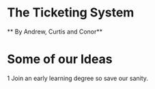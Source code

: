 # The Ticketing System

** By Andrew, Curtis and Conor**

Some of our Ideas
=================

1   Join an early learning degree so save our sanity.
